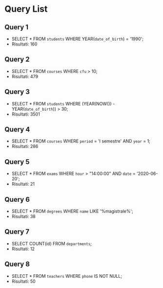
# Query List

## Query 1

- SELECT * FROM `students` WHERE YEAR(`date_of_birth`) = '1990';
- Risultati: 160


## Query 2

- SELECT * FROM `courses` WHERE `cfu` > 10; 
- Risultati: 479

## Query 3

- SELECT * FROM `students` WHERE (YEAR(NOW()) - YEAR(`date_of_birth`)) > 30;
- Risultati: 3501

## Query 4

- SELECT * FROM `courses` WHERE `period` = 'I semestre' AND `year` = 1;
- Risultati: 286

## Query 5

- SELECT * FROM `exams` WHERE `hour` > "14:00:00" AND `date` = '2020-06-20';
- Risultati: 21

## Query 6
- SELECT * FROM `degrees` WHERE `name` LIKE '%magistrale%';
- Risultati: 38

## Query 7
- SELECT COUNT(id) FROM `departments`;
- Risultati: 12

## Query 8 
- SELECT * FROM `teachers` WHERE `phone` IS NOT NULL;
- Risultati: 50